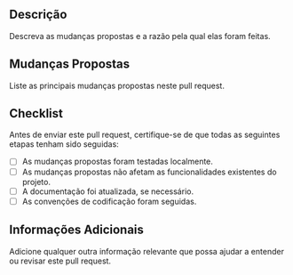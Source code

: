 ## Descrição
Descreva as mudanças propostas e a razão pela qual elas foram feitas.

## Mudanças Propostas
Liste as principais mudanças propostas neste pull request.

## Checklist
Antes de enviar este pull request, certifique-se de que todas as seguintes etapas tenham sido seguidas:

- [ ] As mudanças propostas foram testadas localmente.
- [ ] As mudanças propostas não afetam as funcionalidades existentes do projeto.
- [ ] A documentação foi atualizada, se necessário.
- [ ] As convenções de codificação foram seguidas.

## Informações Adicionais
Adicione qualquer outra informação relevante que possa ajudar a entender ou revisar este pull request.